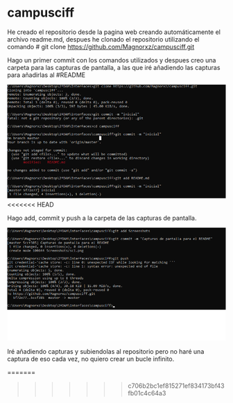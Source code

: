 # campusciff

He creado el repositorio desde la pagina web creando automáticamente el archivo readme.md, despues he clonado el repositorio
utilizando el comando # git clone https://github.com/Magnorxz/campusciff.git

Hago un primer commit con los comandos utilizados y despues creo una carpeta para las capturas de pantalla, a las que
iré añadiendo las capturas para añadirlas al #README


![Screenshot](https://github.com/Magnorxz/campusciff/blob/master/Screenshots/sc1.png)
<<<<<<< HEAD


Hago add, commit y push a la carpeta de las capturas de pantalla.


![Screenshot](https://github.com/Magnorxz/campusciff/blob/master/Screenshots/sc2.png)

Iré añadiendo capturas y subiendolas al repositorio pero no haré una captura de eso cada vez, no quiero crear un bucle infinito.



=======
>>>>>>> c706b2bc1ef815271ef834173bf43fb01c4c64a3

